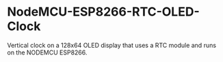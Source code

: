 # NodeMCU-ESP8266-RTC-OLED-Clock
Vertical clock on a 128x64 OLED display that uses a RTC module and runs on the NODEMCU ESP8266.
